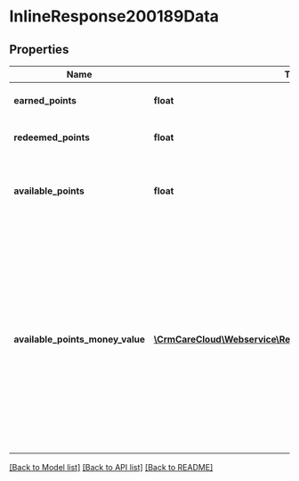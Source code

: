 # InlineResponse200189Data

## Properties
Name | Type | Description | Notes
------------ | ------------- | ------------- | -------------
**earned_points** | **float** | Amount of earned points in time interval. | [optional] 
**redeemed_points** | **float** | Amount of redeemed points in time interval. | [optional] 
**available_points** | **float** | Amount of available points in the moment. Time interval has no influence to the result. | [optional] 
**available_points_money_value** | [**\CrmCareCloud\Webservice\RestApi\Client\Model\MoneyValue[]**](MoneyValue.md) | Parameter shows money representation of the &#x27;available_points&#x27; parameter. CareCloud calculates money value for every system currency. The calculation is available only if the customer  status allows a point payment. This setup is possible in CareCloud administration. | [optional] 

[[Back to Model list]](../../README.md#documentation-for-models) [[Back to API list]](../../README.md#documentation-for-api-endpoints) [[Back to README]](../../README.md)

